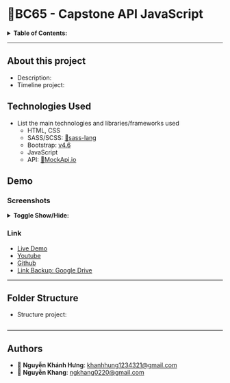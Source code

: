 # 👋BC65 - Capstone API JavaScript

<details>
<summary><strong>Table of Contents:</strong></summary>

- [👋BC65 - Capstone API JavaScript](#bc65---capstone-api-javascript)
  - [About this project](#about-this-project)
  - [Technologies Used](#technologies-used)
  - [Demo](#demo)
    - [Screenshots](#screenshots)
    - [Link](#link)
  - [Folder Structure](#folder-structure)
  - [Authors](#authors)

</details>

---

## About this project

- Description:
- Timeline project:

## Technologies Used

- List the main technologies and libraries/frameworks used
  - HTML, CSS
  - SASS/SCSS: [🔗sass-lang](https://sass-lang.com/)
  - Bootstrap: [v4.6](https://getbootstrap.com/docs/4.6/layout/overview/)
  - JavaScript
  - API: [🔗MockApi.io](https://mockapi.io/)

## Demo

### Screenshots

<details>
<summary><strong>Toggle Show/Hide:</strong></summary>

</details>

### Link

- [Live Demo](https://)
- [Youtube](https://)
- [Github](https://github.com/ngkhang/bc65-capstone-api-js)
- [Link Backup: Google Drive](https://)

---

## Folder Structure

- Structure project:
  
  ``` markdown
  ```

---

## Authors

- 👤 **Nguyễn Khánh Hưng**: <khanhhung1234321@gmail.com>
- 👤 **Nguyễn Khang**: <ngkhang0220@gmail.com>
